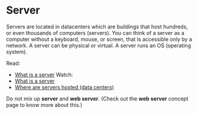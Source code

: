 # Server

Servers are located in datacenters which are buildings that host hundreds, or even thousands of computers (servers). You can think of a server as a computer without a keyboard, mouse, or screen, that is accessible only by a network. A server can be physical or virtual. A server runs an OS (operating system).

Read:
-   [What is a server](https://en.wikipedia.org/wiki/Server_(computing)#Hardware_requirement "What is a server")
Watch:
-   [What is a server](https://www.youtube.com/watch?v=B1ANfsDyjeA "What is a server")
-   [Where are servers hosted (data centers)](https://www.youtube.com/watch?t=33&v=iuqXFC_qIvA&feature=youtu.be "Where are servers hosted (data centers)")

Do not mix up **server** and **web server**. (Check out the **web server** concept page to know more about this.)
